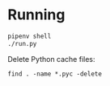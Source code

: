 # Running

```bash
pipenv shell
./run.py
```

Delete Python cache files:

```
find . -name *.pyc -delete
```